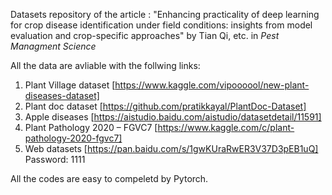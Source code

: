 Datasets repository of the article : 
"Enhancing practicality of deep learning for crop disease identification under field conditions: insights from model evaluation and crop-specific approaches" 
by Tian Qi, etc. in *Pest Managment Science* 

All the data are avliable with the follwing links:
1. Plant Village dataset [https://www.kaggle.com/vipoooool/new-plant-diseases-dataset]
2. Plant doc dataset [https://github.com/pratikkayal/PlantDoc-Dataset]
3. Apple diseases [https://aistudio.baidu.com/aistudio/datasetdetail/11591]
4. Plant Pathology 2020 – FGVC7 [https://www.kaggle.com/c/plant-pathology-2020-fgvc7]
5. Web datasets [https://pan.baidu.com/s/1gwKUraRwER3V37D3pEB1uQ] Password: 1111


All the codes are easy to compeletd by Pytorch.